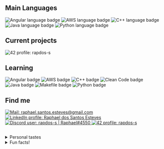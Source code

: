 <h2>Main Languages</h2>

<div align=left>
  <img alt="Angular language badge" title="Angular" src="https://img.shields.io/badge/| Angular-3e3e3e?&logo=Angular&logoColor=e3e3e3">
  <img alt="AWS language badge" title="AWS" src="https://img.shields.io/badge/| AWS-3e3e3e?&logo=AmazonAWS&logoColor=e3e3e3">
  <img alt="C++ language badge" title="C++" src="https://img.shields.io/badge/| C%2B%2B-3e3e3e?&logo=C%2B%2B&logoColor=e3e3e3">
  <img alt="Java language badge" title="Java" src="https://img.shields.io/badge/| Java-3e3e3e?&logo=openjdk&logoColor=e3e3e3">
  <img alt="Python language badge" title="Python" src="https://img.shields.io/badge/| Python-3e3e3e?&logo=Python&logoColor=e3e3e3">
</div>


<h2>Current projects</h2>

<div align=left>
  <img alt="42 profile: rapdos-s" title="42 profile: rapdos-s" src="https://img.shields.io/badge/| Bachelor (RNCP6)-3e3e3e?style=flat-square&logo=42&logoColor=e3e3e3">
</div>


<h2>Learning</h2>

<div align=left>
  <img alt="Angular badge" title="Angular" src="https://img.shields.io/badge/Angular-3e3e3e?">
  <img alt="AWS badge" title="AWS" src="https://img.shields.io/badge/AWS-3e3e3e?">
  <img alt="C++ badge" title="C/C++" src="https://img.shields.io/badge/C%2B%2B-3e3e3e?">
  <img alt="Clean Code badge" title="Clean Code" src="https://img.shields.io/badge/Clean Code-3e3e3e?">
  <img alt="Java badge" title="Java" src="https://img.shields.io/badge/Java-3e3e3e?">
  <img alt="Makefile badge" title="Makefile" src="https://img.shields.io/badge/Makefile-3e3e3e?">
  <img alt="Python badge" title="Python" src="https://img.shields.io/badge/Python-3e3e3e?">
</div>

<h2>Find me</h2>

<div align=left>

  <picture>
    <a href="mailto:raphael.santos.esteves@gmail.com">
      <img alt="Mail: raphael.santos.esteves@gmail.com" title="Mail: raphael.santos.esteves@gmail.com" src="https://img.shields.io/badge/| Mail-3e3e3e?style=flat-square&logo=gmail&logoColor=e3e3e3">
    </a>
  </picture>

  <picture>
    <a href="https://www.linkedin.com/in/rapdos-s/">
      <img alt="LinkedIn profile: Raphael dos Santos Esteves" title="LinkedIn profile: Raphael dos Santos Esteves" src="https://img.shields.io/badge/| LinkedIn-3e3e3e?style=flat-square&logo=linkedin&logoColor=e3e3e3">
    </a>
  </picture>

  <picture>
    <a href="https://discordapp.com/users/797961558889070623/">
      <img alt="Discord user: rapdos-s | Raphael#4550" title="Discord user: rapdos-s | Raphael#4550" src="https://img.shields.io/badge/| Discord-3e3e3e?style=flat-square&logo=discord&logoColor=e3e3e3">
    </a>
  </picture>

  <picture>
    <a href="https://profile.intra.42.fr/users/rapdos-s">
      <img alt="42 profile: rapdos-s" title="42 profile: rapdos-s" src="https://img.shields.io/badge/| 42 São Paulo-3e3e3e?style=flat-square&logo=42&logoColor=e3e3e3">
    </a>
  </picture>

</div>

<h2></h2> <!-- Line divisor -->

<details>
  <summary>Personal tastes</summary>
  </br>

♟️ Chess | 😁 Bad Jokes | 🌾 Stardew Valley | 🥜 Paçoca (Peanut Candy)

</details>

<details>
  <summary>Fun facts!</summary>
  </br>

🎵 I learned to play acoustic guitar even though I didn't like to listen to music;

🏃 The username "**rapdos**" sounds like "**fasterous**" in Brazilian Portuguese;

</details>

<!-- Herobrine: I'm still here, boy. -->

